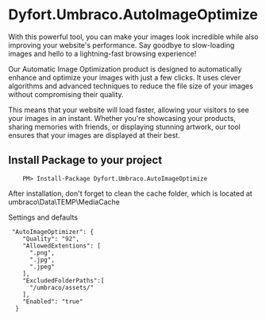 # Dyfort.Umbraco.AutoImageOptimize

With this powerful tool, you can make your images look incredible while also improving your website's performance. Say goodbye to slow-loading images and hello to a lightning-fast browsing experience!

Our Automatic Image Optimization product is designed to automatically enhance and optimize your images with just a few clicks. It uses clever algorithms and advanced techniques to reduce the file size of your images without compromising their quality.

This means that your website will load faster, allowing your visitors to see your images in an instant. Whether you're showcasing your products, sharing memories with friends, or displaying stunning artwork, our tool ensures that your images are displayed at their best.

## Install Package to your project

```
    PM> Install-Package Dyfort.Umbraco.AutoImageOptimize
```

After installation, don't forget to clean the cache folder, which is located at umbraco\Data\TEMP\MediaCache

Settings and defaults

```
 "AutoImageOptimizer": {
    "Quality": "92",
    "AllowedExtentions": [
      ".png",
      ".jpg",
      ".jpeg"
    ],
    "ExcludedFolderPaths":[
      "/umbraco/assets/"
    ],
    "Enabled": "true"
  }
```
